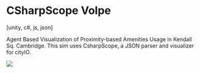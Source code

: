 # CSharpScope Volpe 

[unity, c#, js, json]

Agent Based Visualization of Proximity-based Amenities Usage in Kendall Sq. Cambridge.
This sim uses CsharpScope, a JSON parser and visualizer for cityIO.  


![](https://github.com/RELNO/KendallAgents/raw/master/ABVgif.gif)
